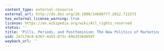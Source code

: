 ```yaml
---
content_type: external-resource
external_url: http://dx.doi.org/10.1080/14680777.2012.712373
has_external_license_warning: true
license: https://en.wikipedia.org/wiki/All_rights_reserved
status: ''
title: 'Pills, Periods, and Postfeminism: The New Politics of Marketing Birth Control'
uid: 2e7c74c8-6267-4a55-873c-69e3556d659f
wayback_url: ''
---
```

